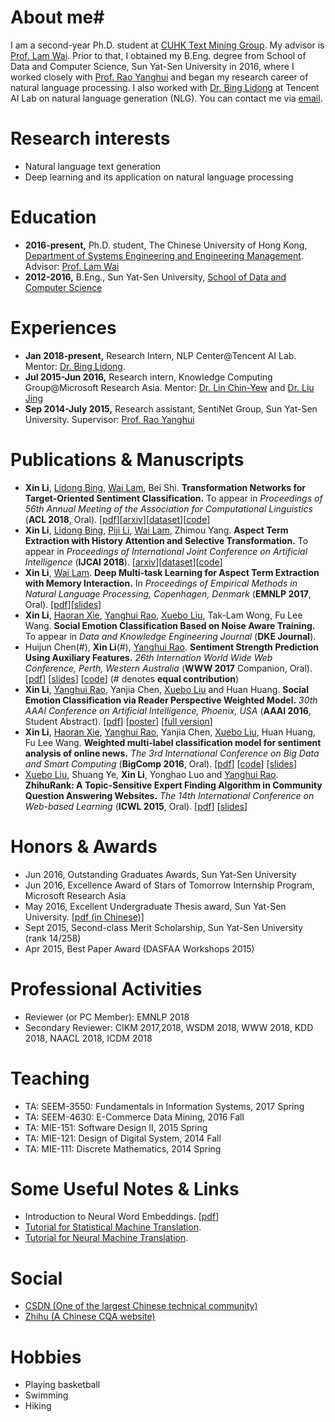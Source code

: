 # About me#
I am a second-year Ph.D. student at [CUHK Text Mining Group](http://www1.se.cuhk.edu.hk/~textmine/). My advisor is [Prof. Lam Wai](http://www.se.cuhk.edu.hk/people/wlam.html). Prior to that, I obtained my B.Eng. degree from School of Data and Computer Science, Sun Yat-Sen University in 2016, where I worked closely with [Prof. Rao Yanghui](http://sdcs.sysu.edu.cn/node/2471) and began my research career of natural language processing. I also worked with [Dr. Bing Lidong](http://www.cs.cmu.edu/~lbing/) at Tencent AI Lab on natural language generation (NLG). You can contact me via [email](mailto:lixin4ever@gmail.com). 

# Research interests #
* Natural language text generation
* Deep learning and its application on natural language processing

# Education
* **2016-present,**    Ph.D. student, The Chinese University of Hong Kong, [Department of Systems Engineering and Engineering Management](http://www.se.cuhk.edu.hk/). Advisor: [Prof. Lam Wai](http://www.se.cuhk.edu.hk/people/wlam.html)
* **2012-2016,**    B.Eng., Sun Yat-Sen University, [School of Data and Computer Science](http://sdcs.sysu.edu.cn/)

# Experiences
* **Jan 2018-present,**    Research Intern, NLP Center@Tencent AI Lab. Mentor: [Dr. Bing Lidong](http://www.cs.cmu.edu/~lbing/).
* **Jul 2015-Jun 2016,**    Research intern, Knowledge Computing Group@Microsoft Research Asia. Mentor: [Dr. Lin Chin-Yew](https://www.microsoft.com/en-us/research/people/cyl/) and [Dr. Liu Jing](http://www.machinereading.ai/)
* **Sep 2014-July 2015,**    Research assistant, SentiNet Group, Sun Yat-Sen University. Supervisor: [Prof. Rao Yanghui](http://sdcs.sysu.edu.cn/node/2471)

# Publications & Manuscripts
* **Xin Li**, [Lidong Bing](http://www.cs.cmu.edu/~lbing/), [Wai Lam](http://www.se.cuhk.edu.hk/people/wlam.html), Bei Shi. **Transformation Networks for Target-Oriented Sentiment Classification.** To appear in _Proceedings of 56th Annual Meeting of the Association for Computational Linguistics_ (**ACL 2018**, Oral). [[pdf](http://aclweb.org/anthology/P18-1087)][[arxiv](https://arxiv.org/abs/1805.01086)][[dataset](https://github.com/lixin4ever/TNet/tree/master/dataset)][[code](https://github.com/lixin4ever/TNet)]
* **Xin Li**, [Lidong Bing](http://www.cs.cmu.edu/~lbing/), [Piji Li](http://lipiji.com/), [Wai Lam](http://www.se.cuhk.edu.hk/people/wlam.html), Zhimou Yang. **Aspect Term Extraction with History Attention and Selective Transformation.** To appear in _Proceedings of International Joint Conference on Artificial Intelligence_ (**IJCAI 2018**). [[arxiv](https://arxiv.org/abs/1805.00760)][[dataset](https://github.com/lixin4ever/HAST/tree/master/raw_data)][[code](https://github.com/lixin4ever/HAST)]
* **Xin Li**, [Wai Lam](http://www.se.cuhk.edu.hk/people/wlam.html). **Deep Multi-task Learning for Aspect Term Extraction with Memory Interaction.** In _Proceedings of Empirical Methods in Natural Language Processing, Copenhagen, Denmark_ (**EMNLP 2017**, Oral). [[pdf](http://aclweb.org/anthology/D17-1310)][[slides](paper/EMNLP2017/slides/EMNLP_slides.pdf)]
* **Xin Li**, [Haoran Xie](http://home.ied.edu.hk/~hxie/), [Yanghui Rao](http://sdcs.sysu.edu.cn/node/2471), [Xuebo Liu](http://lufo.me/), Tak-Lam Wong, Fu Lee Wang. **Social Emotion Classification Based on Noise Aware Training.** To appear in _Data and Knowledge Engineering Journal_ (**DKE Journal**). 
* Huijun Chen(#), **Xin Li**(#), [Yanghui Rao](http://sdcs.sysu.edu.cn/node/2471). **Sentiment Strength Prediction Using Auxiliary Features.** _26th Internation World Wide Web Conference, Perth, Western Australia_ (**WWW 2017** Companion, Oral). [[pdf](http://papers.www2017.com.au.s3-website-ap-southeast-2.amazonaws.com/companion/p5.pdf)] [[slides](paper/WWW2017/slides/www_2017_slides.pdf)] [[code](https://github.com/lixin4ever/HCNN)] (# denotes **equal contribution**)
* **Xin Li**, [Yanghui Rao](http://sdcs.sysu.edu.cn/node/2471), Yanjia Chen, [Xuebo Liu](http://lufo.me/) and Huan Huang. **Social Emotion Classification via Reader Perspective Weighted Model.** _30th AAAI Conference on Artificial Intelligence, Phoenix, USA_ (**AAAI 2016**, Student Abstract). [[pdf](http://www.aaai.org/ocs/index.php/AAAI/AAAI16/paper/view/11827/12230)] [[poster](paper/AAAI2016/poster/aaai16_poster.pdf)] [[full version](paper/AAAI2016/full_version/AAAI16_full.pdf)] 
* **Xin Li**, [Haoran Xie](http://home.ied.edu.hk/~hxie/), [Yanghui Rao](http://sdcs.sysu.edu.cn/node/2471), Yanjia Chen, [Xuebo Liu](http://lufo.me/), Huan Huang, Fu Lee Wang. **Weighted multi-label classification model for sentiment analysis of online news.** _The 3rd International Conference on Big Data and Smart Computing_ (**BigComp 2016**, Oral). [[pdf](paper/BigComp2016/pdf/BigComp2016_paper.pdf)] [[code](paper/BigComp2016/code/bigcomp2016.zip)] [[slides](paper/BigComp2016/slides/BigComp2016_slides.pdf)]
* [Xuebo Liu](http://lufo.me/), Shuang Ye, **Xin Li**, Yonghao Luo and [Yanghui Rao](http://sdcs.sysu.edu.cn/node/2471). **ZhihuRank: A Topic-Sensitive Expert Finding Algorithm in Community Question Answering Websites.** _The 14th International Conference on Web-based Learning_ (**ICWL 2015**, Oral). [[pdf](https://link.springer.com/content/pdf/10.1007%2F978-3-319-25515-6_15.pdf)] [[slides](paper/ICWL2015/slides/icwl_2015_slides.pdf)]

# Honors & Awards
* Jun 2016, Outstanding Graduates Awards, Sun Yat-Sen University
* Jun 2016, Excellence Award of Stars of Tomorrow Internship Program, Microsoft Research Asia
* May 2016, Excellent Undergraduate Thesis award, Sun Yat-Sen University. [[pdf (in Chinese)]](paper/Thesis/undergraduate/lixin_thesis.pdf)
* Sept 2015, Second-class Merit Scholarship, Sun Yat-Sen University (rank 14/258)
* Apr 2015, Best Paper Award (DASFAA Workshops 2015)

# Professional Activities
* Reviewer (or PC Member): EMNLP 2018
* Secondary Reviewer: CIKM 2017,2018, WSDM 2018, WWW 2018, KDD 2018, NAACL 2018, ICDM 2018

# Teaching
* TA: SEEM-3550: Fundamentals in Information Systems, 2017 Spring 
* TA: SEEM-4630: E-Commerce Data Mining, 2016 Fall
* TA: MIE-151: Software Design II, 2015 Spring
* TA: MIE-121: Design of Digital System, 2014 Fall
* TA: MIE-111: Discrete Mathematics, 2014 Spring

# Some Useful Notes & Links
* Introduction to Neural Word Embeddings. [[pdf](notes/NWE.pdf)]
* [Tutorial for Statistical Machine Translation](http://www.lsi.upc.edu/~cristinae/CV/docs/tutorialSMTprint.pdf).
* [Tutorial for Neural Machine Translation](https://nlp.stanford.edu/projects/nmt/Luong-Cho-Manning-NMT-ACL2016-v4.pdf).

# Social
* [CSDN (One of the largest Chinese technical community)](http://blog.csdn.net/u010551621)
* [Zhihu (A Chinese CQA website)](https://www.zhihu.com/people/li-xin-26-75-10)

# Hobbies
* Playing basketball
* Swimming
* Hiking
